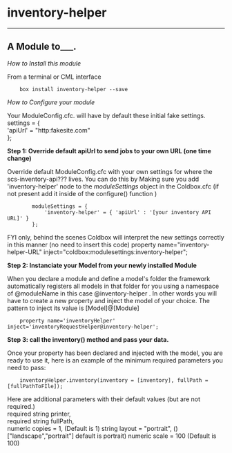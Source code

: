 # inventory-helper
---
## A Module to___.

*How to Install this module*

From a terminal or CML interface
```
    box install inventory-helper --save
```


*How to Configure your module*

Your ModuleConfig.cfc. will have by default these initial fake settings.
settings = {   
        'apiUrl' = "http:fakesite.com"   
    };   

**Step 1: Override default apiUrl to send jobs to your own URL (one time change)**

Override default ModuleConfig.cfc with your own settings for where the scs-inventory-api??? lives. You can do this by Making sure you add 'inventory-helper' node to the *moduleSettings* object in the Coldbox.cfc  (if not present add it inside of the configure() function )
```
   		moduleSettings = {
            'inventory-helper' = { 'apiUrl' : '[your inventory API URL]' }
        };  
```
FYI only, behind the scenes Coldbox will interpret the new settings correctly  in this manner (no need to insert this code)
    property name="inventory-helper-URL"    inject="coldbox:modulesettings:inventory-helper"; 



**Step 2: Instanciate your Model from your newly installed Module**

When you declare a module and define a model's folder the framework automatically registers all models in that folder for you using a namespace of @moduleName in this case @inventory-helper .
In other words you will have to create a new property and inject the model of your choice. The pattern to inject its value is [Model]@[Module]
```
	property name='inventoryHelper' inject='inventoryRequestHelper@inventory-helper';
```

**Step 3: call the inventory() method and pass your data.**

Once your property has been declared and injected with the model, you are ready to use it, here is an example of the minimum required parameters you need to pass:
```
    inventoryHelper.inventory(inventory = [inventory], fullPath = [fullPathToFIle]);
```
Here are additional parameters with their default values (but are not required.)  
required string printer,  
required string fullPath,  
numeric copies = 1,  (Default is 1)
string layout = "portrait", () ["landscape","portrait"] default is portrait)
numeric scale = 100  (Default is 100)
